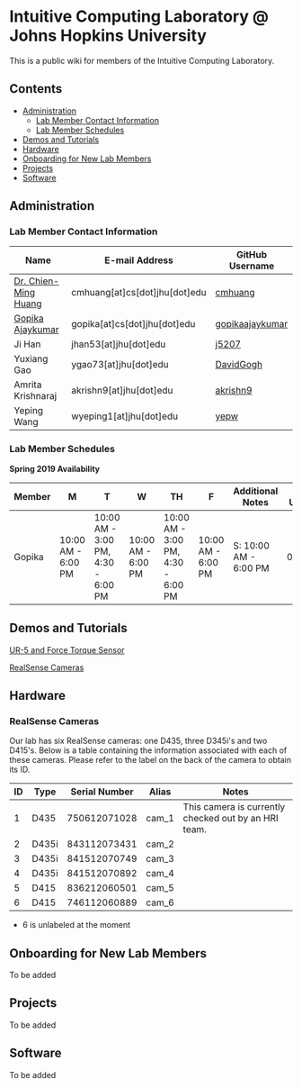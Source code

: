 # Intuitive Computing Laboratory @ Johns Hopkins University

This is a public wiki for members of the Intuitive Computing Laboratory.
## Contents
  - [Administration](#administration)
    - [Lab Member Contact Information](#lab-member-contact-information)
    - [Lab Member Schedules](#lab-member-schedules)
  - [Demos and Tutorials](#demos-and-tutorials)
  - [Hardware](#hardware)
  - [Onboarding for New Lab Members](#onboarding-for-new-lab-members)
  - [Projects](#projects)
  - [Software](#software)

## Administration
### Lab Member Contact Information 

|    Name     | E-mail Address | GitHub Username |
| ------------- | ------------- | ------------- |
| [Dr. Chien-Ming Huang](https://www.cs.jhu.edu/~cmhuang/)  | cmhuang[at]cs[dot]jhu[dot]edu  | [cmhuang](https://github.com/cmhuang)  |
| [Gopika Ajaykumar](http://www.cs.jhu.edu/~gopika/)  | gopika[at]cs[dot]jhu[dot]edu  | [gopikaajaykumar](https://github.com/gopikaajaykumar)  |
| Ji Han  | jhan53[at]jhu[dot]edu  | [j5207](https://github.com/j5207)  |
| Yuxiang Gao  | ygao73[at]jhu[dot]edu | [DavidGogh](https://github.com/DavidGogh)  |
| Amrita Krishnaraj | akrishn9[at]jhu[dot]edu | [akrishn9](https://github.com/akrishn9) |
| Yeping Wang | wyeping1[at]jhu[dot]edu | [yepw](https://github.com/yepw?tab=repositories) |

### Lab Member Schedules

**Spring 2019 Availability**

|    Member     | M | T | W | TH | F | Additional Notes | Last Updated |
| ------------- | ------------- | ------------- | ------------- | ------------- | ------------- | ------------- | ------------- |
| Gopika | 10:00 AM - 6:00 PM | 10:00 AM - 3:00 PM, 4:30 - 6:00 PM | 10:00 AM - 6:00 PM | 10:00 AM - 3:00 PM, 4:30 - 6:00 PM | 10:00 AM - 6:00 PM | S: 10:00 AM - 6:00 PM | 02/22/19 |

## Demos and Tutorials

[UR-5 and Force Torque Sensor](ur5.md)

[RealSense Cameras](realsense.md)


## Hardware
### RealSense Cameras
Our lab has six RealSense cameras: one D435, three D345i's and two D415's. Below is a table containing the information associated with each of these cameras. Please refer to the label on the back of the camera to obtain its ID.

| ID | Type | Serial Number | Alias | Notes |
| -- | ----- | ------------- | ----- | ------------------------------------------------- |
| 1 | D435 | 750612071028 | cam_1 | This camera is currently checked out by an HRI team.
| 2 | D435i | 843112073431 | cam_2 |
| 3 | D435i | 841512070749 | cam_3 |
| 4 | D435i | 841512070892 | cam_4 |
| 5 | D415 | 836212060501 | cam_5 |
| 6 | D415 | 746112060889 | cam_6 |
* 6 is unlabeled at the moment

## Onboarding for New Lab Members
To be added

## Projects
To be added

## Software
To be added
